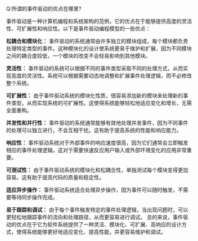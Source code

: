 Q:所谓的事件驱动的优点在哪里?

事件驱动是一种计算机编程和系统架构的范例，它的优点在于能够提供高度的灵活性、可扩展性和响应性。以下是事件驱动编程模型的一些优点：

**松耦合和模块化：** 事件驱动的系统通常由许多独立的模块组成，每个模块都负责处理特定类型的事件。这种模块化的设计使系统更易于维护和扩展，因为不同模块之间的耦合度较低，一个模块的改变不会轻易影响到其他模块。

**灵活性：** 事件驱动的系统可以根据不同的事件类型采取不同的处理方式，从而实现高度的灵活性。系统可以根据需要动态地调整和扩展事件处理逻辑，而不必修改整个系统。

**可扩展性：** 由于事件驱动系统的模块化性质，很容易添加新的模块来处理新的事件类型，从而实现系统的可扩展性。这使得系统能够轻松地适应变化和增长，无需全面重构。

**并发性和并行性：** 事件驱动的系统通常能够有效地处理并发事件，因为不同事件的处理可以独立进行，不会互相干扰。这有助于提高系统的性能和响应能力。

**响应性：** 事件驱动系统对于外部事件的响应速度很高，因为它们通常会立即触发相应的事件处理逻辑。这对于需要快速反应用户输入或外部环境变化的应用非常重要。

**可测试性：** 由于事件驱动系统的模块化和松耦合性，单独测试每个模块变得更加容易。这有助于提高代码的质量和稳定性。

**适应异步操作：** 事件驱动系统适合处理异步操作，因为事件可以随时触发，不需要等待同步操作完成。

**易于跟踪和调试：** 由于每个事件触发特定的事件处理逻辑，当出现问题时，可以更轻松地跟踪事件的流向和处理路径，从而更容易进行调试。
总的来说，事件驱动的优点在于它为软件系统提供了一种灵活、模块化、可扩展、高响应的设计方式，使得系统能够更好地适应变化、提高性能，并更容易维护和调试。